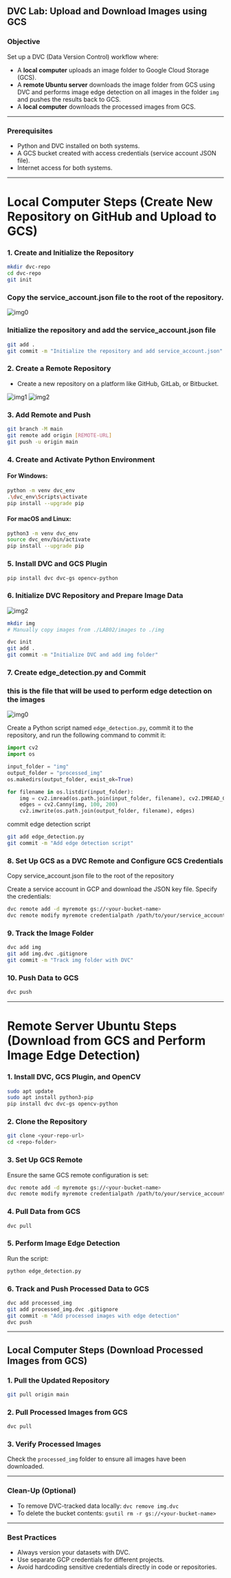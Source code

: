 ## DVC Lab: Upload and Download Images using GCS

### Objective

Set up a DVC (Data Version Control) workflow where:

- A **local computer** uploads an image folder to Google Cloud Storage (GCS).
- A **remote Ubuntu server** downloads the image folder from GCS using DVC and performs image edge detection on all images in the folder `img` and pushes the results back to GCS.
- A **local computer** downloads the processed images from GCS.

---

### Prerequisites

- Python and DVC installed on both systems.
- A GCS bucket created with access credentials (service account JSON file).
- Internet access for both systems.

---

# Local Computer Steps (Create New Repository on GitHub and Upload to GCS)

### 1. Create and Initialize the Repository

```bash
mkdir dvc-repo
cd dvc-repo
git init
```

### Copy the service_account.json file to the root of the repository.

![img0](service_account.png)


### Initialize the repository and add the service_account.json file
```bash
git add .
git commit -m "Initialize the repository and add service_account.json"
```


### 2. Create a Remote Repository

- Create a new repository on a platform like GitHub, GitLab, or Bitbucket.

![img1](1.png)  ![img2](2.png) 



### 3. Add Remote and Push

```bash
git branch -M main
git remote add origin [REMOTE-URL]
git push -u origin main
```

### 4. Create and Activate Python Environment

#### For Windows:

```bash
python -m venv dvc_env
.\dvc_env\Scripts\activate
pip install --upgrade pip
```

#### For macOS and Linux:

```bash
python3 -m venv dvc_env
source dvc_env/bin/activate
pip install --upgrade pip
```

### 5. Install DVC and GCS Plugin

```bash
pip install dvc dvc-gs opencv-python
```

### 6. Initialize DVC Repository and Prepare Image Data 
![img2](3.png) 

```bash
mkdir img
# Manually copy images from ./LAB02/images to ./img

dvc init
git add .
git commit -m "Initialize DVC and add img folder"
```

### 7. Create edge_detection.py and Commit

### this is the file that will be used to perform edge detection on the images
![img0](service_account1.png)

Create a Python script named `edge_detection.py`, commit it to the repository, and run the following command to commit it:

```python
import cv2
import os

input_folder = "img"
output_folder = "processed_img"
os.makedirs(output_folder, exist_ok=True)

for filename in os.listdir(input_folder):
    img = cv2.imread(os.path.join(input_folder, filename), cv2.IMREAD_GRAYSCALE)
    edges = cv2.Canny(img, 100, 200)
    cv2.imwrite(os.path.join(output_folder, filename), edges)
```

commit edge detection script

```bash
git add edge_detection.py
git commit -m "Add edge detection script"
```

### 8. Set Up GCS as a DVC Remote and Configure GCS Credentials

 Copy service_account.json file to the root of the repository



Create a service account in GCP and download the JSON key file. Specify the credentials:

```bash
dvc remote add -d myremote gs://<your-bucket-name>
dvc remote modify myremote credentialpath /path/to/your/service_account.json
```

### 9. Track the Image Folder

```bash
dvc add img
git add img.dvc .gitignore
git commit -m "Track img folder with DVC"
```

### 10. Push Data to GCS

```bash
dvc push
```

---

# Remote Server Ubuntu Steps (Download from GCS and Perform Image Edge Detection)

### 1. Install DVC, GCS Plugin, and OpenCV

```bash
sudo apt update
sudo apt install python3-pip
pip install dvc dvc-gs opencv-python
```

### 2. Clone the Repository

```bash
git clone <your-repo-url>
cd <repo-folder>
```

### 3. Set Up GCS Remote

Ensure the same GCS remote configuration is set:

```bash
dvc remote add -d myremote gs://<your-bucket-name>
dvc remote modify myremote credentialpath /path/to/your/service_account.json
```

### 4. Pull Data from GCS

```bash
dvc pull
```

### 5. Perform Image Edge Detection

Run the script:

```bash
python edge_detection.py
```

### 6. Track and Push Processed Data to GCS

```bash
dvc add processed_img
git add processed_img.dvc .gitignore
git commit -m "Add processed images with edge detection"
dvc push
```

---

## Local Computer Steps (Download Processed Images from GCS)

### 1. Pull the Updated Repository

```bash
git pull origin main
```

### 2. Pull Processed Images from GCS

```bash
dvc pull
```

### 3. Verify Processed Images

Check the `processed_img` folder to ensure all images have been downloaded.

---

### Clean-Up (Optional)

- To remove DVC-tracked data locally: `dvc remove img.dvc`
- To delete the bucket contents: `gsutil rm -r gs://<your-bucket-name>`

---

### Best Practices

- Always version your datasets with DVC.
- Use separate GCP credentials for different projects.
- Avoid hardcoding sensitive credentials directly in code or repositories.

